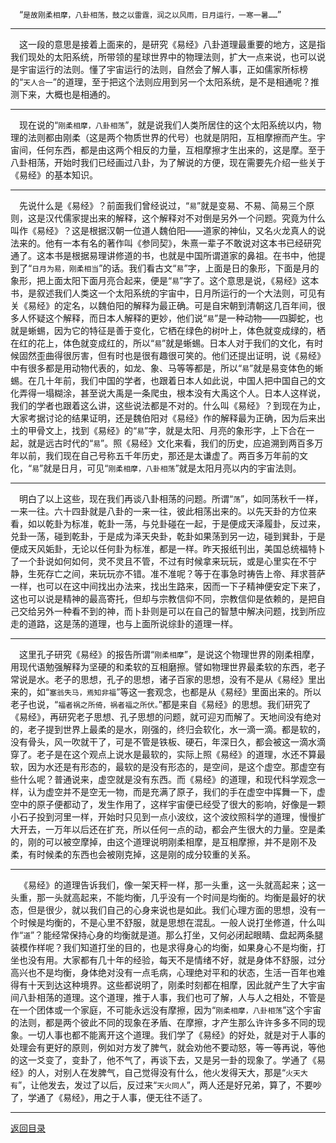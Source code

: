 &emsp;“``是故刚柔相摩，八卦相荡，鼓之以雷霆，润之以风雨，日月运行，一寒一暑……``”
___
&emsp;这一段的意思是接着上面来的，是研究《易经》八卦道理最重要的地方，这是指我们现处的太阳系统，所带领的星球世界中的物理法则，扩大一点来说，也可以说是宇宙运行的法则。懂了宇宙运行的法则，自然会了解人事，正如儒家所标榜的“``天人合一``”的道理，至于把这个法则应用到另一个太阳系统，是不是相通呢？推测下来，大概也是相通的。
___
&emsp;现在说的“``刚柔相摩，八卦相荡``”，就是说我们人类所居住的这个太阳系统以内，物理的法则都由刚柔（这是两个物质世界的代号）也就是阴阳，互相摩擦而产生。宇宙间，任何东西，都是由这两个相反的力量，互相摩擦才生出来的，这是摩。至于八卦相荡，开始时我们已经画过八卦，为了解说的方便，现在需要先介绍一些关于《易经》的基本知识。
___
&emsp;先说什么是《易经》？前面我们曾经说过，“``易``”就是变易、不易、简易三个原则，这是汉代儒家提出来的解释，这个解释对不对倒是另外一个问题。究竟为什么叫作《易经》？这是根据汉朝一位道人魏伯阳——道家的神仙，又名火龙真人的说法来的。他有一本有名的著作叫《参同契》，朱熹一辈子不敢说对这本书已经研究通了。这本书是根据易理讲修道的书，也就是中国所谓道家的鼻祖。在书中，他提到了“``日月为易，刚柔相当``”的话。我们看古文“``易``”字，上面是日的象形，下面是月的象形，把上面太阳下面月亮合起来，便是“``易``”字了。这个意思是说，《易经》这本书，是叙述我们人类这一个太阳系统的宇宙中，日月所运行的一个大法则，可见有关《易经》的定名，以魏伯阳的解释为最正确。可是自宋朝到清朝这几百年间，很多人怀疑这个解释，而日本人解释的更妙，他们说“``易``”是一种动物——四脚蛇，也就是蜥蜴，因为它的特征是善于变化，它栖在绿色的树叶上，体色就变成绿的，栖在红的花上，体色就变成红的，所以“``易``”就是蜥蜴。日本人对于我们的文化，有时候固然歪曲得很厉害，但有时也是很有趣很可笑的。他们还提出证明，说《易经》中有很多都是用动物代表的，如龙、象、马等等都是，所以“``易``”就是易变体色的蜥蜴。在几十年前，我们中国的学者，也跟着日本人如此说，中国人把中国自己的文化弄得一塌糊涂，甚至说大禹是一条爬虫，根本没有大禹这个人。日本人这样说，我们的学者也跟着这么讲，这些说法都是不对的。什么叫《易经》？到现在为止，大家考据讨论的结果证明，还是魏伯阳对《易经》作的解释最为正确，因为后来出土的甲骨文上，找到《易经》的“``易``”字，就是太阳、月亮的象形字，上下合在一起，就是远古时代的“``易``”。照《易经》文化来看，我们的历史，应追溯到两百多万年以前，我们现在自己号称五千年历史，那还是太谦虚了。两百多万年前的文化，“``易``”就是日月，可见“``刚柔相摩，八卦相荡``”就是太阳月亮以内的宇宙法则。
___
&emsp;明白了以上这些，现在我们再谈八卦相荡的问题。所谓“``荡``”，如同荡秋千一样，一来一往。六十四卦就是八卦的一来一往，彼此相荡出来的。以先天卦的方位来看，如以乾卦为标准，乾卦一荡，与兑卦碰在一起，于是便成天泽履卦，反过来，兑卦一荡，碰到乾卦，于是成为泽天央卦，乾卦如果荡到另一边，碰到巽卦，于是便成天风姤卦，无论以任何卦为标准，都是一样。昨天报纸刊出，美国总统福特卜了一个卦说如何如何，灵不灵且不管，不过有时候拿来玩玩，或是心里实在不宁静，生死存亡之间，来玩玩亦不错。准不准呢？等于在事急时祷告上帝、拜求菩萨一样，也可以在这中间找出办法来，找出生路来，因而一下子精神便安定下来了，这也可以说是精神的最高寄托，但却与宗教信仰不同，宗教信仰是依赖的，是把自己交给另外一种看不到的神，而卜卦则是可以在自己的智慧中解决问题，找到所应走的道路，这是荡的道理，也与上面所说综卦的道理一样。
___
&emsp;这里孔子研究《易经》的报告所谓“``刚柔相摩``”，是说这个物理世界的刚柔相摩，用现代语勉强解释为坚硬的和柔软的互相磨擦。譬如物理世界最柔软的东西，老子常说是水。老子的思想，孔子的思想，诸子百家的思想，没有不是从《易经》里出来的，如“``塞翁失马，焉知非福``”等这一套观念，也都是从《易经》里面出来的。所以老子也说，“``福者祸之所倚，祸者福之所伏。``”都是来自《易经》的思想。我们研究了《易经》，再研究老子思想、孔子思想的问题，就可迎刃而解了。天地间没有绝对的，老子提到世界上最柔的是水，刚强的，终归会软化，水一滴一滴。都是软的，没有骨头，风一吹就干了，可是不管是铁板、硬石，年深日久，都会被这一滴水滴穿了。老子是在这个观点上说水是最软的，实际上照《易经》的道理，水还不算最软，因为水还是有形态的，最软的是没有形态的，是空间，是这个虚空。那虚空有些什么呢？普通说来，虚空就是没有东西。而《易经》的道理，和现代科学观念一样，认为虚空并不是空无一物，而是充满了原子，我们的手在虚空中挥舞一下，虚空中的原子便都动了，发生作用了，这样宇宙便已经受了很大的影响，好像是一颗小石子投到河里一样，开始时只见到一点小波纹，这个波纹照科学的道理，慢慢扩大开去，一万年以后还在扩充，所以任何一点的动，都会产生很大的力量。空是柔的，刚的可以被空摩掉，由这个道理说明刚柔相摩，是互相摩擦，并不是刚不及柔，有时候柔的东西也会被刚克掉，这是刚的成分较重的关系。
___
&emsp;《易经》的道理告诉我们，像一架天秤一样，那一头重，这一头就高起来；这一头重，那一头就高起来，不能均衡，几乎没有一个时间是均衡的。均衡是最好的状态，但是很少，就以我们自己的心身来说也是如此。我们心理方面的思想，没有一个时候是均衡的，不是心里不舒服，就是思想在混乱。一般人说打坐修道，什么叫作“``道``”？能经常保持心身的均衡就是道。那么打坐，又何必闭起眼睛、盘起两条腿装模作样呢？我们知道打坐的目的，也是求得身心的均衡，如果身心不是均衡，打坐也没有用。大家都有几十年的经验，每天不是情绪不好，就是身体不舒服，过分高兴也不是均衡，身体绝对没有一点毛病，心理绝对平和的状态，生活一百年也难得有十天到达这种境界。这些都说明了，刚柔时刻都在相摩，因此就产生了大宇宙间八卦相荡的道理。这个道理，推于人事，我们也可了解，人与人之相处，不管是在一个团体或一个家庭，不可能永远没有摩擦，因为“``刚柔相摩，八卦相荡``”这个宇宙的法则，都是两个彼此不同的现象在矛盾、在摩擦，才产生那么许许多多不同的现象。一切人事也都不能离开这个道理。我们学了《易经》的好处，就是对于人事的处理会有更好的原则，例如对方发了脾气，就会劝他不要动怒，等一等再说，等他的这一爻变了，变卦了，他不气了，再谈下去，又是另一卦的现象了。学通了《易经》的人，对别人在发脾气，自己觉得没有什么，他火发得天大，那是“``火天大有``”，让他发去，发过了以后，反过来“``天火同人``”，两人还是好兄弟，算了，不要吵了，学通了《易经》，用之于人事，便无往不适了。
___
[返回目录](../../master/README.md#目录)